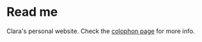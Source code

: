 # Read me

Clara's personal website. Check the [colophon page](https://www.clarale.com/colophon/) for more info.
